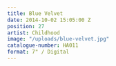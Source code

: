 ```yaml
---
title: Blue Velvet
date: 2014-10-02 15:05:00 Z
position: 27
artist: Childhood
image: "/uploads/blue-velvet.jpg"
catalogue-number: HA011
format: 7" / Digital
---
```


